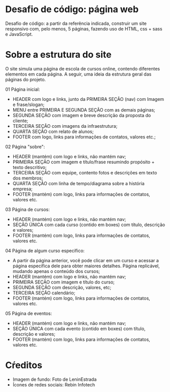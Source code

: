 # Desafio de código: página web
Desafio de código: a partir da referência indicada, construir um site responsivo com, pelo menos, 5 páginas, fazendo uso de HTML, css + sass e JavaScript.

# Sobre a estrutura do site
O site simula uma página de escola de cursos online, contendo diferentes elementos em cada página. A seguir, uma ideia da estrutura geral das páginas do projeto.

01 Página inicial:
- HEADER com logo e links, junto da PRIMEIRA SEÇÃO (nav) com Imagem e frase/slogan;
- MENU entre PRIMEIRA E SEGUNDA SEÇÃO com as demais páginas;
- SEGUNDA SEÇÃO com imagem e breve descrição da proposta do cliente;
- TERCEIRA SEÇÃO com imagens da infraestrutura;
- QUARTA SEÇÃO com relato de alunos;
- FOOTER com logo, links para informações de contatos, valores etc.;

02 Página "sobre":
- HEADER (mantém) com logo e links, não mantém nav;
- PRIMEIRA SEÇÃO com imagem e título/frase resumindo propósito + texto descritivo;
- TERCEIRA SEÇÃO com equipe, contento fotos e descrições em texto dos membros;
- QUARTA SEÇÃO com linha de tempo/diagrama sobre a história empresa;
- FOOTER (mantém) com logo, links para informações de contatos, valores etc.

03 Página de cursos:
- HEADER (mantém) com logo e links, não mantém nav;
- SEÇÃO ÚNICA com cada curso (contido em boxes) com título, descrição e valores;
- FOOTER (mantém) com logo, links para informações de contatos, valores etc.

04 Página de algum curso específico:
- A partir da página anterior, você pode clicar em um curso e acessar a página específica dele para obter maiores detalhes. Página replicável, mudando apenas o conteúdo dos cursos;
- HEADER (mantém) com logo e links, não mantém nav;
- PRIMEIRA SEÇÃO com imagem e título do curso;
- SEGUNDA SEÇÃO com descrição, valores, etc;
- TERCEIRA SEÇÃO calendário;
- FOOTER (mantém) com logo, links para informações de contatos, valores etc.

05 Página de eventos:
- HEADER (mantém) com logo e links, não mantém nav;
- SEÇÃO ÚNICA com cada evento (contido em boxes) com título, descrição e valores;
- FOOTER (mantém) com logo, links para informações de contatos, valores etc.

# Cŕeditos
- Imagem de fundo: Foto de LeninEstrada
- Ícones de redes sociais: Rebin Infotech
